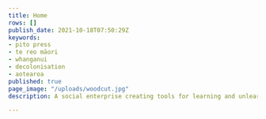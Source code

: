 ```yaml
---
title: Home
rows: []
publish_date: 2021-10-18T07:50:29Z
keywords:
- pito press
- te reo māori
- whanganui
- decolonisation
- aotearoa
published: true
page_image: "/uploads/woodcut.jpg"
description: A social enterprise creating tools for learning and unlearning in Aotearoa

---
```

